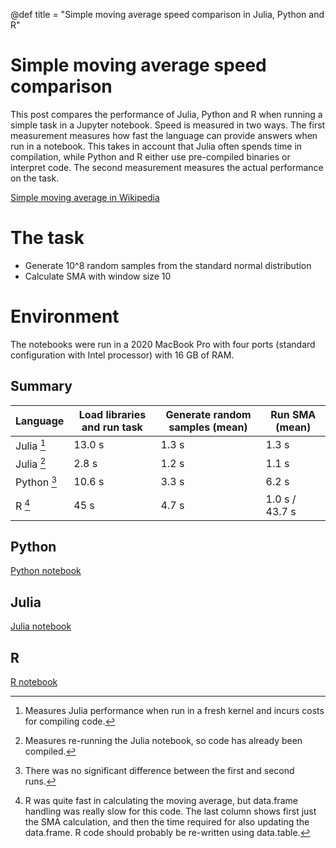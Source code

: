 @def title = "Simple moving average speed comparison in Julia, Python and R"

# Simple moving average speed comparison

This post compares the performance of Julia, Python and R when running a simple task
in a Jupyter notebook. Speed is measured in two ways. The first measurement measures
how fast the language can provide answers when run in a notebook. This takes in account
that Julia often spends time in compilation, while Python and R either use pre-compiled
binaries or interpret code. The second measurement measures the actual performance on the task.

[Simple moving average in Wikipedia](https://en.wikipedia.org/wiki/Moving_average)

# The task

* Generate 10^8 random samples from the standard normal distribution
* Calculate SMA with window size 10

# Environment

The notebooks were run in a 2020 MacBook Pro with four ports (standard configuration with Intel processor) with 16 GB of RAM.

## Summary

| Language | Load libraries and run task | Generate random samples (mean) | Run SMA (mean) |
| -------- | --------------------------- |---------------------- | ------- |
| Julia [^1]    | 13.0 s| 1.3 s | 1.3 s |
| Julia [^2]   | 2.8 s| 1.2 s | 1.1 s |
| Python [^3]  | 10.6 s| 3.3 s | 6.2 s |
| R [^4] | 45 s | 4.7 s | 1.0 s / 43.7 s |

[^1]: Measures Julia performance when run in a fresh kernel and incurs costs for compiling code.
[^2]: Measures re-running the Julia notebook, so code has already been compiled.
[^3]: There was no significant difference between the first and second runs.
[^4]: R was quite fast in calculating the moving average, but data.frame handling was really slow for this code. The last column shows first just the SMA calculation, and then the time required for also updating the data.frame. R code should probably be re-written using data.table.

## Python

[Python notebook](https://github.com/StatisticalMice/ProjectsPublic/blob/main/Benchmarks/python-moving-average.ipynb)

## Julia

[Julia notebook](https://github.com/StatisticalMice/ProjectsPublic/blob/main/Benchmarks/julia-moving-average.ipynb)

## R

[R notebook](https://github.com/StatisticalMice/ProjectsPublic/blob/main/Benchmarks/r-moving-average.ipynb)

